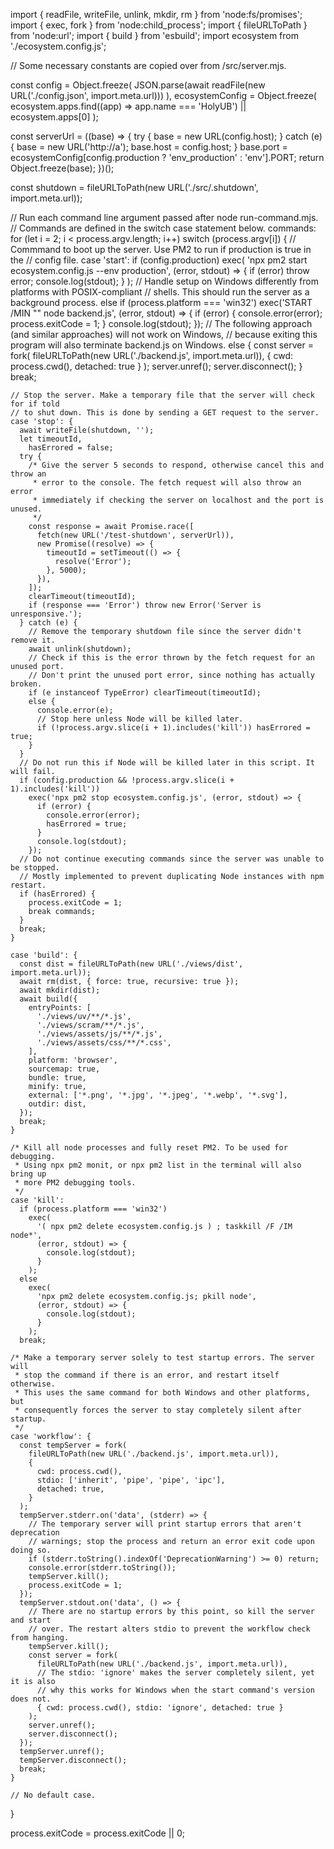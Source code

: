 
import { readFile, writeFile, unlink, mkdir, rm } from 'node:fs/promises';
import { exec, fork } from 'node:child_process';
import { fileURLToPath } from 'node:url';
import { build } from 'esbuild';
import ecosystem from './ecosystem.config.js';

// Some necessary constants are copied over from /src/server.mjs.

const config = Object.freeze(
    JSON.parse(await readFile(new URL('./config.json', import.meta.url)))
  ),
  ecosystemConfig = Object.freeze(
    ecosystem.apps.find((app) => app.name === 'HolyUB') || ecosystem.apps[0]
  );

const serverUrl = ((base) => {
  try {
    base = new URL(config.host);
  } catch (e) {
    base = new URL('http://a');
    base.host = config.host;
  }
  base.port =
    ecosystemConfig[config.production ? 'env_production' : 'env'].PORT;
  return Object.freeze(base);
})();

const shutdown = fileURLToPath(new URL('./src/.shutdown', import.meta.url));

// Run each command line argument passed after node run-command.mjs.
// Commands are defined in the switch case statement below.
commands: for (let i = 2; i < process.argv.length; i++)
  switch (process.argv[i]) {
    // Commmand to boot up the server. Use PM2 to run if production is true in the
    // config file.
    case 'start':
      if (config.production)
        exec(
          'npx pm2 start ecosystem.config.js --env production',
          (error, stdout) => {
            if (error) throw error;
            console.log(stdout);
          }
        );
      // Handle setup on Windows differently from platforms with POSIX-compliant
      // shells. This should run the server as a background process.
      else if (process.platform === 'win32')
        exec('START /MIN "" node backend.js', (error, stdout) => {
          if (error) {
            console.error(error);
            process.exitCode = 1;
          }
          console.log(stdout);
        });
      // The following approach (and similar approaches) will not work on Windows,
      // because exiting this program will also terminate backend.js on Windows.
      else {
        const server = fork(
          fileURLToPath(new URL('./backend.js', import.meta.url)),
          { cwd: process.cwd(), detached: true }
        );
        server.unref();
        server.disconnect();
      }
      break;

    // Stop the server. Make a temporary file that the server will check for if told
    // to shut down. This is done by sending a GET request to the server.
    case 'stop': {
      await writeFile(shutdown, '');
      let timeoutId,
        hasErrored = false;
      try {
        /* Give the server 5 seconds to respond, otherwise cancel this and throw an
         * error to the console. The fetch request will also throw an error
         * immediately if checking the server on localhost and the port is unused.
         */
        const response = await Promise.race([
          fetch(new URL('/test-shutdown', serverUrl)),
          new Promise((resolve) => {
            timeoutId = setTimeout(() => {
              resolve('Error');
            }, 5000);
          }),
        ]);
        clearTimeout(timeoutId);
        if (response === 'Error') throw new Error('Server is unresponsive.');
      } catch (e) {
        // Remove the temporary shutdown file since the server didn't remove it.
        await unlink(shutdown);
        // Check if this is the error thrown by the fetch request for an unused port.
        // Don't print the unused port error, since nothing has actually broken.
        if (e instanceof TypeError) clearTimeout(timeoutId);
        else {
          console.error(e);
          // Stop here unless Node will be killed later.
          if (!process.argv.slice(i + 1).includes('kill')) hasErrored = true;
        }
      }
      // Do not run this if Node will be killed later in this script. It will fail.
      if (config.production && !process.argv.slice(i + 1).includes('kill'))
        exec('npx pm2 stop ecosystem.config.js', (error, stdout) => {
          if (error) {
            console.error(error);
            hasErrored = true;
          }
          console.log(stdout);
        });
      // Do not continue executing commands since the server was unable to be stopped.
      // Mostly implemented to prevent duplicating Node instances with npm restart.
      if (hasErrored) {
        process.exitCode = 1;
        break commands;
      }
      break;
    }

    case 'build': {
      const dist = fileURLToPath(new URL('./views/dist', import.meta.url));
      await rm(dist, { force: true, recursive: true });
      await mkdir(dist);
      await build({
        entryPoints: [
          './views/uv/**/*.js',
          './views/scram/**/*.js',
          './views/assets/js/**/*.js',
          './views/assets/css/**/*.css',
        ],
        platform: 'browser',
        sourcemap: true,
        bundle: true,
        minify: true,
        external: ['*.png', '*.jpg', '*.jpeg', '*.webp', '*.svg'],
        outdir: dist,
      });
      break;
    }

    /* Kill all node processes and fully reset PM2. To be used for debugging.
     * Using npx pm2 monit, or npx pm2 list in the terminal will also bring up
     * more PM2 debugging tools.
     */
    case 'kill':
      if (process.platform === 'win32')
        exec(
          '( npx pm2 delete ecosystem.config.js ) ; taskkill /F /IM node*',
          (error, stdout) => {
            console.log(stdout);
          }
        );
      else
        exec(
          'npx pm2 delete ecosystem.config.js; pkill node',
          (error, stdout) => {
            console.log(stdout);
          }
        );
      break;

    /* Make a temporary server solely to test startup errors. The server will
     * stop the command if there is an error, and restart itself otherwise.
     * This uses the same command for both Windows and other platforms, but
     * consequently forces the server to stay completely silent after startup.
     */
    case 'workflow': {
      const tempServer = fork(
        fileURLToPath(new URL('./backend.js', import.meta.url)),
        {
          cwd: process.cwd(),
          stdio: ['inherit', 'pipe', 'pipe', 'ipc'],
          detached: true,
        }
      );
      tempServer.stderr.on('data', (stderr) => {
        // The temporary server will print startup errors that aren't deprecation
        // warnings; stop the process and return an error exit code upon doing so.
        if (stderr.toString().indexOf('DeprecationWarning') >= 0) return;
        console.error(stderr.toString());
        tempServer.kill();
        process.exitCode = 1;
      });
      tempServer.stdout.on('data', () => {
        // There are no startup errors by this point, so kill the server and start
        // over. The restart alters stdio to prevent the workflow check from hanging.
        tempServer.kill();
        const server = fork(
          fileURLToPath(new URL('./backend.js', import.meta.url)),
          // The stdio: 'ignore' makes the server completely silent, yet it is also
          // why this works for Windows when the start command's version does not.
          { cwd: process.cwd(), stdio: 'ignore', detached: true }
        );
        server.unref();
        server.disconnect();
      });
      tempServer.unref();
      tempServer.disconnect();
      break;
    }

    // No default case.
  }

process.exitCode = process.exitCode || 0;[](url)
